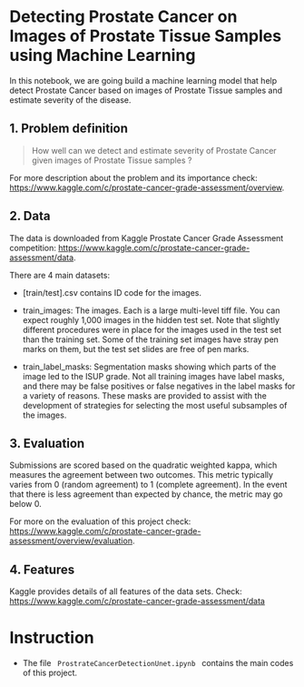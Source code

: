# Detecting Prostate Cancer on Images of Prostate Tissue Samples using Machine Learning
In this notebook, we are going build a machine learning model that help detect Prostate Cancer based on images of Prostate Tissue samples and estimate severity of the disease.

## 1. Problem definition

> How well can we detect and estimate severity of Prostate Cancer given images of Prostate Tissue samples ?

For more description about the problem and its importance check: https://www.kaggle.com/c/prostate-cancer-grade-assessment/overview.

## 2. Data

The data is downloaded from Kaggle Prostate Cancer Grade Assessment competition: 
https://www.kaggle.com/c/prostate-cancer-grade-assessment/data.

There are 4 main datasets:

* [train/test].csv contains ID code for the images.


* train_images: The images. Each is a large multi-level tiff file. You can expect roughly 1,000 images in the hidden test set. Note that slightly different procedures were in place for the images used in the test set than the training set. Some of the training set images have stray pen marks on them, but the test set slides are free of pen marks.

* train_label_masks: Segmentation masks showing which parts of the image led to the ISUP grade. Not all training images have label masks, and there may be false positives or false negatives in the label masks for a variety of reasons. These masks are provided to assist with the development of strategies for selecting the most useful subsamples of the images.

## 3. Evaluation

Submissions are scored based on the quadratic weighted kappa, which measures the agreement between two outcomes. This metric typically varies from 0 (random agreement) to 1 (complete agreement). In the event that there is less agreement than expected by chance, the metric may go below 0.

For more on the evaluation of this project check: https://www.kaggle.com/c/prostate-cancer-grade-assessment/overview/evaluation.

## 4. Features

Kaggle provides details of all features of the data sets. Check: 
https://www.kaggle.com/c/prostate-cancer-grade-assessment/data

# Instruction

* The file  <code> ProstrateCancerDetectionUnet.ipynb </code> contains the main codes of this project.

